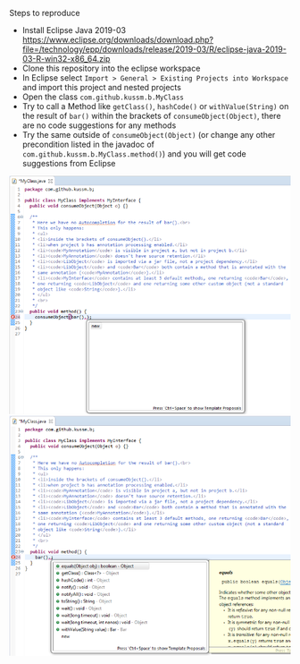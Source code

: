 Steps to reproduce

* Install Eclipse Java 2019-03 <https://www.eclipse.org/downloads/download.php?file=/technology/epp/downloads/release/2019-03/R/eclipse-java-2019-03-R-win32-x86_64.zip>
* Clone this repository into the eclipse workspace
* In Eclipse select `Import > General > Existing Projects into Workspace` and import this project and nested projects
* Open the class `com.github.kussm.b.MyClass`
* Try to call a Method like `getClass()`, `hashCode()` or `withValue(String)` on the result of `bar()` within the brackets of `consumeObject(Object)`, there are no code suggestions for any methods
* Try the same outside of `consumeObject(Object)` (or change any other precondition listed in the javadoc of `com.github.kussm.b.MyClass.method()`) and you will get code suggestions from Eclipse

![no-codesuggestions](no-codesuggestions-screenshot.png)
![codesuggestions](codesuggestions-screenshot.png)
